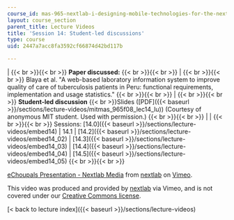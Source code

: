 ```yaml
---
course_id: mas-965-nextlab-i-designing-mobile-technologies-for-the-next-billion-users-fall-2008
layout: course_section
parent_title: Lecture Videos
title: 'Session 14: Student-led discussions'
type: course
uid: 2447a7acc8fa3592cf66874d42bd117b

---
```


|  {{< br >}}{{< br >}} **Paper discussed:** {{< br >}}{{< br >}}  |  {{< br >}}{{< br >}} Blaya et al. "A web-based laboratory information system to improve quality of care of tuberculosis patients in Peru: functional requirements, implementation and usage statistics." {{< br >}}{{< br >}}  |  {{< br >}}{{< br >}} **Student-led discussion**  {{< br >}}Slides ([PDF]({{< baseurl >}}/sections/lecture-videos/mitmas_965f08_lec14_lu)) (Courtesy of anonymous MIT student. Used with permission.) {{< br >}}{{< br >}}  |
|  {{< br >}}{{< br >}} Sessions: [14.0]({{< baseurl >}}/sections/lecture-videos/embed14) &#124; 14.1 &#124; [14.2]({{< baseurl >}}/sections/lecture-videos/embed14_02) &#124; [14.3]({{< baseurl >}}/sections/lecture-videos/embed14_03) &#124; [14.4]({{< baseurl >}}/sections/lecture-videos/embed14_04) &#124; [14.5]({{< baseurl >}}/sections/lecture-videos/embed14_05) {{< br >}}{{< br >}}  

[eChoupals Presentation - Nextlab Media](https://vimeo.com/3200904) from [nextlab](https://vimeo.com/3200904) on [Vimeo](https://vimeo.com).

This video was produced and provided by [nextlab](http://vimeo.com/nextlab) via Vimeo, and is not covered under our [Creative Commons license](/terms/#cc).

[< back to lecture index]({{< baseurl >}}/sections/lecture-videos)